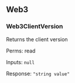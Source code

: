 ## Web3

### Web3ClientVersion

Returns the client version

Perms: read

Inputs: `null`

Response: `"string value"`
